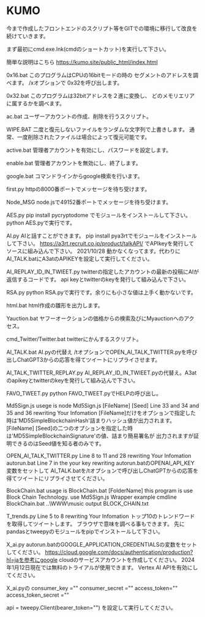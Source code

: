 # KUMO
今まで作成したフロントエンドのスクリプト等をGITでの環境に移行して改良を続けていきます。

まず最初にcmd.exe.lnk(cmdのショートカット)を実行して下さい。

簡単な説明はこちら https://kumo.site/public_html/index.html

0x16.bat
このプログラムはCPUの16bitモードの時の
セグメントのアドレスを調べます。
/xオプションで
0x32を呼び出します。

0x32.bat
このプログラムは32bitアドレスを２進に変換し、
どのメモリエリアに属するかを調べます。

ac.bat
ユーザーアカウントの作成、削除を行うスクリプト。

WIPE.BAT
二度と復元しないファイルをランダムな文字列で上書きします。
通常、一度削除されたファイルは場合によって復元可能です。

active.bat
管理者アカウントを有効にし、パスワードを設定します。

enable.bat
管理者アカウントを無効にし、終了します。

google.bat
コマンドラインからgoogle検索を行います。

first.py
httpの8000番ポートでメッセージを待ち受けます。

Node_MSG
node.jsで49152番ポートでメッセージを待ち受けます。

AES.py
pip install pycryptodome
でモジュールをインストールして下さい。
python AES.pyで実行です。

AI.py
AIと話すことができます。
pip install pya3rtでモジュールをインストールして下さい。
https://a3rt.recruit.co.jp/product/talkAPI/ でAPIkeyを発行してソースに組み込んで下さい。
2021/10/28
動かなくなってます。代わりにAI_TALK.batにA3atのAPIKEYを設定して実行してください。

AI_REPLAY_ID_IN_TWIEET.py
twitterの指定したアカウントの最新の投稿にAIが返信するコードです。
api keyとtwitterのkeyを発行して組み込んで下さい。

RSA.py
python RSA.pyで実行です。余りにも小さな値は上手く動かないです。

html.bat
html作成の雛形を出力します。

Yauction.bat
ヤフーオークションの価格からの検索及びにMyauctionへのアクセス。

cmd_Twitter/Twitter.bat
twitterにかんするスクリプト。

AI_TALK.bat
AI.pyの代替え
/tオプションでOPEN_AI_TALK_TWITTER.pyを呼び出しChatGPT3からの応答を得てツイートにリプライさせます。

AI_TALK_TWITTER_REPLAY.py
AI_REPLAY_ID_IN_TWIEET.pyの代替え。A3atのapikeyとtwitterのkeyを発行して組み込んで下さい。

FAVO_TWEET.py
python FAVO_TWEET.pyでHELPの呼び出し。

Md5Sign.js
usege is node Md5Sign.js [FileName] [Seed]
Line 33 and 34 and 35 and 36 rewriting Your Infomation
[FileName]だけをオプションで指定した時は'MD5SimpleBlockchainHash'詰まりハッシュ値が出力されます。
[FileName] [Seed]の二つのオプションを指定した時は'MD5SimpleBlockchainSignature'の値、詰まり簡易署名が
出力されますが証明できるのはSeed値を知る者のみです。

OPEN_AI_TALK_TWITTER.py
Line 8 to 11 and 28 rewriting Your Infomation
autorun.bat Line 7 in the your key rewriting
autorun.batのOPENAI_API_KEY変数をセットして
AI_TALK.batを/tオプションで呼び出しChatGPTからの応答を得てツイートにリプライさせてください。

BlockChain.bat
usage is BlockChain.bat [FolderName]
this program is use Block Chain Technology.
use Md5Sign.js Wrapper
example cmdline BlockChain.bat ..\WWW\music
output BLOCK_CHAIN.txt

T_trends.py
Line 5 to 8 rewriting Your Infomation
トップ10のトレンドワードを取得してツイートします。
ブラウザで意味を調べる事もできます。
先にpandasとtweepyのモジュールをpipでインストールして下さい。

X_ai.py
autorun.batのGOOGLE_APPLICATION_CREDENTIALSの変数をセットしてください。
https://cloud.google.com/docs/authentication/production?hl=jaを参考にgoogle cloudのサービスアカウントを作成してください。
2024年1月12日現在では無料のトライアルが使用できます。
Vertex AI APIを有効にしてください。

X_ai.pyの
consumer_key =""
consumer_secret =""
access_token=""
access_token_secret =""
 
api = tweepy.Client(bearer_token="")
を設定して実行してください。